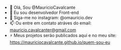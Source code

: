 - 👋 Olá, Sou @MauricioCavalcante
- 👀 Eu sou desenvolvedor Front-end
- 🌱 Siga-me no instagram: @omauricio.dev
- 📫 Ou entre em contato atráves do email: mauricio.cavalcanter@gmail.com
- ⚡ Meus projetos serão publicados aqui e no meu site: https://mauriciocavalcante.github.io/quem-sou-eu
